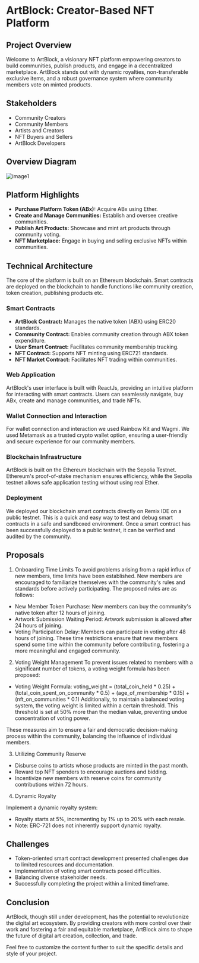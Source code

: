 # ArtBlock: Creator-Based NFT Platform


## Project Overview

Welcome to ArtBlock, a visionary NFT platform empowering creators to build communities, publish products, and engage in a decentralized marketplace. ArtBlock stands out with dynamic royalties, non-transferable exclusive items, and a robust governance system where community members vote on minted products.

## Stakeholders

- Community Creators
- Community Members
- Artists and Creators
- NFT Buyers and Sellers
- ArtBlock Developers

## Overview Diagram
![image1](https://github.com/Raad05/artblock-platform/assets/61306531/5e5bce32-53bf-41c7-852c-16ad609598a9)

## Platform Highlights

- **Purchase Platform Token (ABx):** Acquire ABx using Ether.
- **Create and Manage Communities:** Establish and oversee creative communities.
- **Publish Art Products:** Showcase and mint art products through community voting.
- **NFT Marketplace:** Engage in buying and selling exclusive NFTs within communities.

## Technical Architecture
The core of the platform is built on an Ethereum blockchain. Smart contracts are deployed on the blockchain to handle functions like community creation, token creation, publishing products etc.

### Smart Contracts

- **ArtBlock Contract:** Manages the native token (ABX) using ERC20 standards.
- **Community Contract:** Enables community creation through ABX token expenditure.
- **User Smart Contract:** Facilitates community membership tracking.
- **NFT Contract:** Supports NFT minting using ERC721 standards.
- **NFT Market Contract:** Facilitates NFT trading within communities.

### Web Application

ArtBlock's user interface is built with ReactJs, providing an intuitive platform for interacting with smart contracts. Users can seamlessly navigate, buy ABx, create and manage communities, and trade NFTs.

### Wallet Connection and Interaction

For wallet connection and interaction we used Rainbow Kit  and Wagmi.  We used Metamask as a trusted crypto wallet option, ensuring a user-friendly and secure experience for our community members.

### Blockchain Infrastructure

ArtBlock is built on the Ethereum blockchain with the Sepolia Testnet. Ethereum's proof-of-stake mechanism ensures efficiency, while the Sepolia testnet allows safe application testing without using real Ether.

### Deployment

We deployed our blockchain smart contracts directly on Remix IDE on a public testnet. This is a quick and easy way to test and debug smart contracts in a safe and sandboxed environment. Once a smart contract has been successfully deployed to a public testnet, it can be verified and audited by the community.

## Proposals

1. Onboarding Time Limits
   To avoid problems arising from a rapid influx of new members, time limits have been established. New members are encouraged to familiarize themselves with the community's rules and standards before actively     participating. The proposed rules are as follows:

  - New Member Token Purchase: New members can buy the community's native token after 12 hours of joining.
  - Artwork Submission Waiting Period: Artwork submission is allowed after 24 hours of joining.
  - Voting Participation Delay: Members can participate in voting after 48 hours of joining.
  These time restrictions ensure that new members spend some time within the community before contributing, fostering a more meaningful and engaged community.

2. Voting Weight Management
  To prevent issues related to members with a significant number of tokens, a voting weight formula has been proposed:
  
 - Voting Weight Formula: voting_weight = (total_coin_held * 0.25) + (total_coin_spent_on_community * 0.5) + (age_of_membership * 0.15) + (nft_on_communities * 0.1)
  Additionally, to maintain a balanced voting system, the voting weight is limited within a certain threshold. This threshold is set at 50% more than the median value, preventing undue concentration of voting      power.

  These measures aim to ensure a fair and democratic decision-making process within the community, balancing the influence of individual members.

3. Utilizing Community Reserve

- Disburse coins to artists whose products are minted in the past month.
- Reward top NFT spenders to encourage auctions and bidding.
- Incentivize new members with reserve coins for community contributions within 72 hours.

4. Dynamic Royalty

Implement a dynamic royalty system:

- Royalty starts at 5%, incrementing by 1% up to 20% with each resale.
- Note: ERC-721 does not inherently support dynamic royalty.

## Challenges

- Token-oriented smart contract development presented challenges due to limited resources and documentation.
- Implementation of voting smart contracts posed difficulties.
- Balancing diverse stakeholder needs.
- Successfully completing the project within a limited timeframe.

## Conclusion

ArtBlock, though still under development, has the potential to revolutionize the digital art ecosystem. By providing creators with more control over their work and fostering a fair and equitable marketplace, ArtBlock aims to shape the future of digital art creation, collection, and trade.

Feel free to customize the content further to suit the specific details and style of your project.
